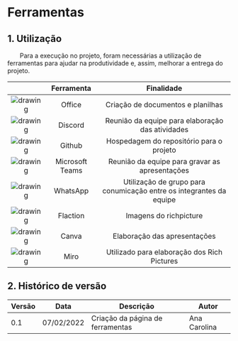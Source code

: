 # Ferramentas

## 1. Utilização

&emsp;&emsp;Para a execução no projeto, foram necessárias a utilização de ferramentas para ajudar na produtividade e, assim, melhorar a entrega do projeto.

| | Ferramenta | Finalidade |
| :------: | :----------: | :---------------------------------------------------: |
| ![drawing](../docs/ferramentas/office.png) | Office | Criação de documentos e planilhas |
| ![drawing](../docs/ferramentas/discord.png) | Discord | Reunião da equipe para elaboração das atividades |
| ![drawing](../docs/ferramentas/git.png) | Github | Hospedagem do repositório para o projeto |
| ![drawing](../docs/ferramentas/teams.png) | Microsoft Teams | Reunião da equipe para gravar as apresentações |
| ![drawing](../docs/ferramentas/whatsapp.png) | WhatsApp | Utilização de grupo para conumicação entre os integrantes da equipe |
| ![drawing](../docs/ferramentas/Flaction.svg) | Flaction | Imagens do richpicture |
| ![drawing](../docs/ferramentas/canva.png) | Canva | Elaboração das apresentações |
| ![drawing](../docs/ferramentas/miro.png) | Miro | Utilizado para elaboração dos Rich Pictures |


## 2. Histórico de versão

| Versão | Data       | Descrição                                           | Autor        |
| ------ | ---------- | --------------------------------------------------- | ------------ |
| 0.1    | 07/02/2022 | Criação da página de ferramentas | Ana Carolina |

